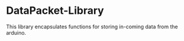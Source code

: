 DataPacket-Library
==================
This library encapsulates functions for storing in-coming data from the arduino.
